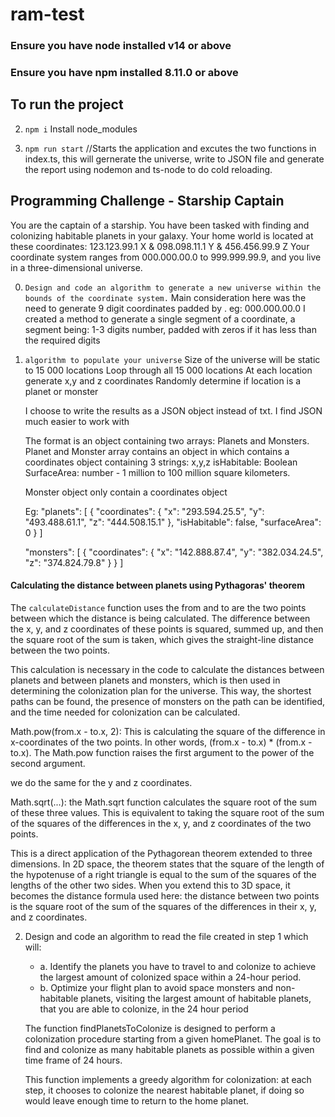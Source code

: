 # ram-test

### Ensure you have node installed v14 or above
### Ensure you have npm installed 8.11.0 or above


## To run the project

 2. `npm i` Install node_modules

 1. `npm run start` //Starts the application and excutes the two functions in index.ts, this will gernerate the universe, write to JSON file and generate the report
 using nodemon and ts-node to do cold reloading.

## Programming Challenge - Starship Captain

You are the captain of a starship. You have been tasked with finding and colonizing habitable planets in your galaxy. 
Your home world is located at these coordinates: 123.123.99.1 X & 098.098.11.1 Y & 456.456.99.9 Z
Your coordinate system ranges from 000.000.00.0 to 999.999.99.9, and you live in a three-dimensional universe.

0. `Design and code an algorithm to generate a new universe within the bounds of the coordinate system.`
    Main consideration here was the need to generate 9 digit coordinates padded by . eg: 000.000.00.0
    I created a method to generate a single segment of a coordinate, a segment being: 1-3 digits number, padded with zeros if it has less than the required digits

1. `algorithm to populate your universe`
    Size of the universe will be static to 15 000 locations
    Loop through all 15 000 locations 
    At each location generate x,y and z coordinates
    Randomly determine if location is a planet or monster

    I choose to write the results as a JSON object instead of txt.
    I find JSON much easier to work with

    The format is an object containing two arrays: Planets and Monsters.
    Planet and Monster array contains an object in which contains a coordinates object containing 3 strings: x,y,z
    isHabitable: Boolean
    SurfaceArea: number - 1 million to 100 million square kilometers. 

    Monster object only contain a coordinates object

    Eg: 
  "planets": [
    {
      "coordinates": {
        "x": "293.594.25.5",
        "y": "493.488.61.1",
        "z": "444.508.15.1"
      },
      "isHabitable": false,
      "surfaceArea": 0
    }
  ]

    "monsters": [
    {
      "coordinates": {
        "x": "142.888.87.4",
        "y": "382.034.24.5",
        "z": "374.824.79.8"
      }
    }
    ]

#### Calculating the distance between planets using Pythagoras' theorem

The `calculateDistance` function uses the from and to are the two points between which the distance is being calculated. The difference between the x, y, and z coordinates of these points is squared, summed up, and then the square root of the sum is taken, which gives the straight-line distance between the two points.

This calculation is necessary in the code to calculate the distances between planets and between planets and monsters, which is then used in determining the colonization plan for the universe. This way, the shortest paths can be found, the presence of monsters on the path can be identified, and the time needed for colonization can be calculated.

Math.pow(from.x - to.x, 2): This is calculating the square of the difference in x-coordinates of the two points. In other words, (from.x - to.x) * (from.x - to.x). The Math.pow function raises the first argument to the power of the second argument.

we do the same for the y and z coordinates.

Math.sqrt(...): the Math.sqrt function calculates the square root of the sum of these three values. This is equivalent to taking the square root of the sum of the squares of the differences in the x, y, and z coordinates of the two points.

This is a direct application of the Pythagorean theorem extended to three dimensions. In 2D space, the theorem states that the square of the length of the hypotenuse of a right triangle is equal to the sum of the squares of the lengths of the other two sides. When you extend this to 3D space, it becomes the distance formula used here: the distance between two points is the square root of the sum of the squares of the differences in their x, y, and z coordinates.

2. Design and code an algorithm to read the file created in step 1 which will:
    - a. Identify the planets you have to travel to and colonize to achieve the largest amount of colonized space within a 24-hour period. 
    - b. Optimize your flight plan to avoid space monsters and non-habitable planets, visiting the largest amount of habitable planets, that you are able to colonize, in the 24 hour period 
    
    The function findPlanetsToColonize is designed to perform a colonization procedure starting from a given homePlanet. The goal is to find and colonize as many habitable planets as possible within a given time frame of 24 hours.

    This function implements a greedy algorithm for colonization: at each step, it chooses to colonize the nearest habitable planet, if doing so would leave enough time to return to the home planet.

